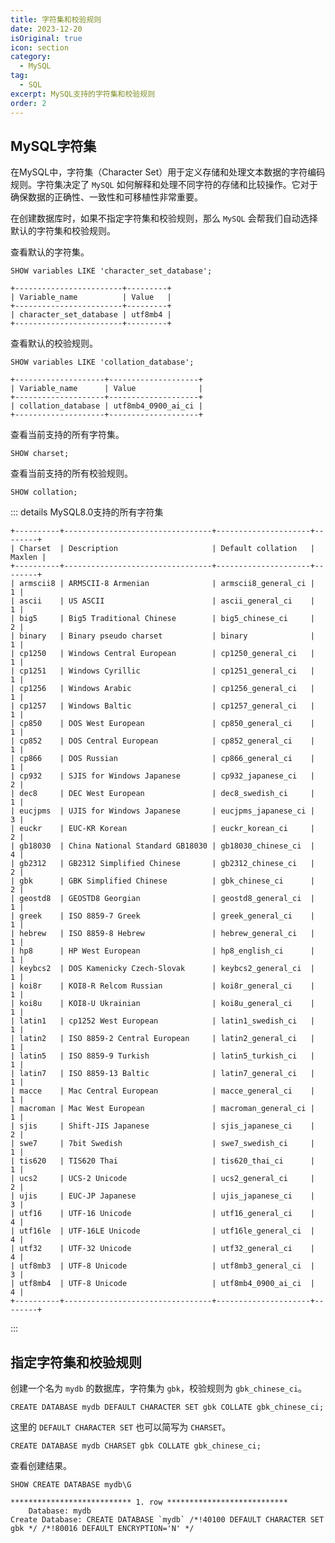 ```yaml
---
title: 字符集和校验规则
date: 2023-12-20
isOriginal: true
icon: section
category:
  - MySQL
tag:
  - SQL
excerpt: MySQL支持的字符集和校验规则
order: 2
---
```


## MySQL字符集

在MySQL中，字符集（Character Set）用于定义存储和处理文本数据的字符编码规则。字符集决定了 `MySQL` 如何解释和处理不同字符的存储和比较操作。它对于确保数据的正确性、一致性和可移植性非常重要。

在创建数据库时，如果不指定字符集和校验规则，那么 `MySQL` 会帮我们自动选择默认的字符集和校验规则。

查看默认的字符集。

~~~sql:no-line-numbers
SHOW variables LIKE 'character_set_database';
~~~

    +------------------------+---------+
    | Variable_name          | Value   |
    +------------------------+---------+
    | character_set_database | utf8mb4 |
    +------------------------+---------+

查看默认的校验规则。

~~~sql:no-line-numbers
SHOW variables LIKE 'collation_database';
~~~

    +--------------------+--------------------+
    | Variable_name      | Value              |
    +--------------------+--------------------+
    | collation_database | utf8mb4_0900_ai_ci |
    +--------------------+--------------------+

查看当前支持的所有字符集。

~~~sql:no-line-numbers
SHOW charset;
~~~

查看当前支持的所有校验规则。

~~~sql:no-line-numbers
SHOW collation;
~~~

::: details MySQL8.0支持的所有字符集

    +----------+---------------------------------+---------------------+--------+
    | Charset  | Description                     | Default collation   | Maxlen |
    +----------+---------------------------------+---------------------+--------+
    | armscii8 | ARMSCII-8 Armenian              | armscii8_general_ci |      1 |
    | ascii    | US ASCII                        | ascii_general_ci    |      1 |
    | big5     | Big5 Traditional Chinese        | big5_chinese_ci     |      2 |
    | binary   | Binary pseudo charset           | binary              |      1 |
    | cp1250   | Windows Central European        | cp1250_general_ci   |      1 |
    | cp1251   | Windows Cyrillic                | cp1251_general_ci   |      1 |
    | cp1256   | Windows Arabic                  | cp1256_general_ci   |      1 |
    | cp1257   | Windows Baltic                  | cp1257_general_ci   |      1 |
    | cp850    | DOS West European               | cp850_general_ci    |      1 |
    | cp852    | DOS Central European            | cp852_general_ci    |      1 |
    | cp866    | DOS Russian                     | cp866_general_ci    |      1 |
    | cp932    | SJIS for Windows Japanese       | cp932_japanese_ci   |      2 |
    | dec8     | DEC West European               | dec8_swedish_ci     |      1 |
    | eucjpms  | UJIS for Windows Japanese       | eucjpms_japanese_ci |      3 |
    | euckr    | EUC-KR Korean                   | euckr_korean_ci     |      2 |
    | gb18030  | China National Standard GB18030 | gb18030_chinese_ci  |      4 |
    | gb2312   | GB2312 Simplified Chinese       | gb2312_chinese_ci   |      2 |
    | gbk      | GBK Simplified Chinese          | gbk_chinese_ci      |      2 |
    | geostd8  | GEOSTD8 Georgian                | geostd8_general_ci  |      1 |
    | greek    | ISO 8859-7 Greek                | greek_general_ci    |      1 |
    | hebrew   | ISO 8859-8 Hebrew               | hebrew_general_ci   |      1 |
    | hp8      | HP West European                | hp8_english_ci      |      1 |
    | keybcs2  | DOS Kamenicky Czech-Slovak      | keybcs2_general_ci  |      1 |
    | koi8r    | KOI8-R Relcom Russian           | koi8r_general_ci    |      1 |
    | koi8u    | KOI8-U Ukrainian                | koi8u_general_ci    |      1 |
    | latin1   | cp1252 West European            | latin1_swedish_ci   |      1 |
    | latin2   | ISO 8859-2 Central European     | latin2_general_ci   |      1 |
    | latin5   | ISO 8859-9 Turkish              | latin5_turkish_ci   |      1 |
    | latin7   | ISO 8859-13 Baltic              | latin7_general_ci   |      1 |
    | macce    | Mac Central European            | macce_general_ci    |      1 |
    | macroman | Mac West European               | macroman_general_ci |      1 |
    | sjis     | Shift-JIS Japanese              | sjis_japanese_ci    |      2 |
    | swe7     | 7bit Swedish                    | swe7_swedish_ci     |      1 |
    | tis620   | TIS620 Thai                     | tis620_thai_ci      |      1 |
    | ucs2     | UCS-2 Unicode                   | ucs2_general_ci     |      2 |
    | ujis     | EUC-JP Japanese                 | ujis_japanese_ci    |      3 |
    | utf16    | UTF-16 Unicode                  | utf16_general_ci    |      4 |
    | utf16le  | UTF-16LE Unicode                | utf16le_general_ci  |      4 |
    | utf32    | UTF-32 Unicode                  | utf32_general_ci    |      4 |
    | utf8mb3  | UTF-8 Unicode                   | utf8mb3_general_ci  |      3 |
    | utf8mb4  | UTF-8 Unicode                   | utf8mb4_0900_ai_ci  |      4 |
    +----------+---------------------------------+---------------------+--------+

:::

## 指定字符集和校验规则

创建一个名为 `mydb` 的数据库，字符集为 `gbk`，校验规则为 `gbk_chinese_ci`。

~~~sql:no-line-numbers
CREATE DATABASE mydb DEFAULT CHARACTER SET gbk COLLATE gbk_chinese_ci;
~~~

这里的 `DEFAULT CHARACTER SET` 也可以简写为 `CHARSET`。

~~~sql:no-line-numbers
CREATE DATABASE mydb CHARSET gbk COLLATE gbk_chinese_ci;
~~~

查看创建结果。

~~~sql:no-line-numbers
SHOW CREATE DATABASE mydb\G
~~~

    *************************** 1. row ***************************
        Database: mydb
    Create Database: CREATE DATABASE `mydb` /*!40100 DEFAULT CHARACTER SET gbk */ /*!80016 DEFAULT ENCRYPTION='N' */
